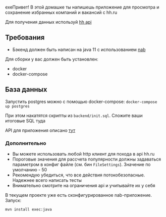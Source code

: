 exeПривет! В этой домашке ты напишешь приложение для просмотра и сохранение избранных компаний и вакансий с hh.ru

Для получения данных используй [hh api](https://github.com/hhru/api)

## Требования

* Бэкенд должен быть написан на java 11 с использованием [nab](https://github.com/hhru/nuts-and-bolts)

Для сборки у вас должен быть установлен:
* docker
* docker-compose

## База данных
Запустить postgres можно с помощью docker-compose:
`docker-compose up postgres`

При этом накатятся скрипты из `backend/init.sql`. Сложите ваши итоговые SQL туда

API для приложения описано [тут](api.md)

### Дополнительно

* Вы можете использовать любой http клиент для похода в api hh.ru
* Пороговые значения для рассчета популярности должны задаваться параметром в конфиг файле (см. бин `FileSettings`). Значение по умолчанию - 50
* Рекомендую убедиться, что все действия потокобезопасные. Надежнее всего написать тесты
* Внимательно смотрите на ограничения api и учитывайте их у себя

В текущем проекте уже есть сконфигурированное nab-приложение. Запуск:

`mvn install exec:java`
